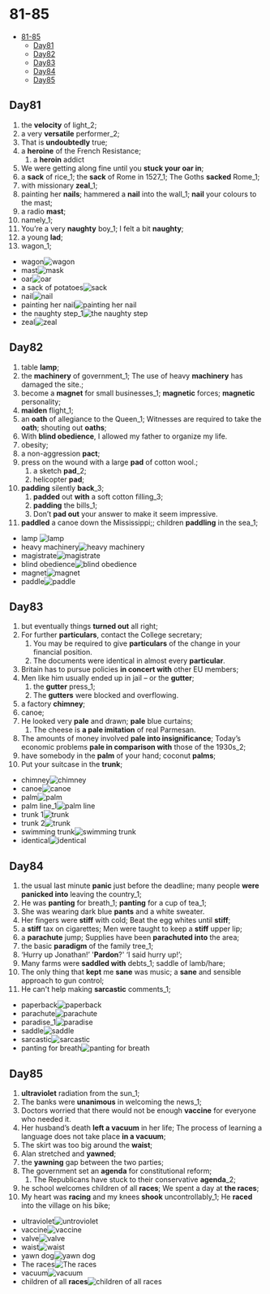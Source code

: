 # 81-85

- [81-85](#81-85)
  - [Day81](#day81)
  - [Day82](#day82)
  - [Day83](#day83)
  - [Day84](#day84)
  - [Day85](#day85)

## Day81

1. the **velocity** of light_2;
2. a very **versatile** performer_2;
3. That is **undoubtedly** true;
4. a **heroine** of the French Resistance;
   1. a **heroin** addict
5. We were getting along fine until you **stuck your oar in**;
6. a **sack** of rice_1; the **sack** of Rome in 1527_1; The Goths **sacked** Rome_1;
7. with missionary **zeal**_1;
8. painting her **nails**; hammered a **nail** into the wall_1; **nail** your colours to the mast;
9. a radio **mast**;
10. namely_1;
11. You’re a very **naughty** boy_1; I felt a bit **naughty**;
12. a young **lad**;
13. wagon_1;

- wagon![wagon](https://encrypted-tbn0.gstatic.com/images?q=tbn:ANd9GcTBBo-lzA2wo3BRjDe-IcaUUKCt91Ew3KjGeA&usqp=CAU "wagon")
- mast![mask](https://upload.wikimedia.org/wikipedia/commons/thumb/c/c2/Masthead_%28PSF%29.png/1200px-Masthead_%28PSF%29.png)
- oar![oar](https://raw.githubusercontent.com/Logible/Image/main/note_image/20220808015211.png)
- a sack of potatoes![sack](https://raw.githubusercontent.com/Logible/Image/main/note_image/20220808015453.png)
- nail![nail](https://raw.githubusercontent.com/Logible/Image/main/note_image/20220808020757.png)
- painting her nail![painting her nail](https://thumbs.dreamstime.com/z/painting-her-nails-43370.jpg)
- the naughty step_1![the naughty step](https://raw.githubusercontent.com/Logible/Image/main/note_image/20220816005221.png)
- zeal![zeal](https://i.ytimg.com/vi/V0o4BN_QfJ4/maxresdefault.jpg)

## Day82

1. table **lamp**;
2. the **machinery** of government_1; The use of heavy **machinery** has damaged the site.;
3. become a **magnet** for small businesses_1; **magnetic** forces;  **magnetic** personality;
4. **maiden** flight_1;
5. an **oath** of allegiance to the Queen_1; Witnesses are required to take the **oath**; shouting out **oaths**;
6. With **blind obedience**, I allowed my father to organize my life.
7. obesity;
8. a non-aggression **pact**;
9. press on the wound with a large **pad** of cotton wool.;
   1. a sketch **pad**_2;
   2. helicopter **pad**;
10. **padding** silently **back**_3;
    1. **padded** out **with** a soft cotton filling_3;
    2. **padding** the bills_1;
    3. Don’t **pad out** your answer to make it seem impressive.
11. **paddled** a canoe down the Mississippi;; children **paddling** in the sea_1;

- lamp ![lamp](https://www.ikea.com/om/en/images/products/kryssmast-table-lamp-base-nickel-plated__0789157_pe763849_s5.jpg?f=s)
- heavy machinery![heavy machinery](https://media.istockphoto.com/photos/road-construction-machinery-on-the-construction-of-highway-picture-id887465766?k=20&m=887465766&s=612x612&w=0&h=S4S9-I8ortKQmkBQgtNE5JudoeOenpP82p12wgHht78=)
- magistrate![magistrate](https://gisondolaw.com/wp-content/uploads/2017/09/L-B-2-judges-vs-Magistrate.jpg)
- blind obedience![blind obedience](https://i.ytimg.com/vi/0qlfBxM1-bM/hq720.jpg?sqp=-oaymwEcCOgCEMoBSFXyq4qpAw4IARUAAIhCGAFwAcABBg==&rs=AOn4CLAERYBPzpND5TzSTJYj_K4ngiLF0g)
- magnet![magnet](https://raw.githubusercontent.com/Logible/Image/main/note_image/20220808183039.png)
- paddle![paddle](https://johnsonoutdoors.widen.net/content/utgswjvzxf/jpeg/1001350-1001352_alt01.jpg)

## Day83

1. but eventually things **turned out** all right;
2. For further **particulars**, contact the College secretary;
   1. You may be required to give **particulars** of the change in your financial position.
   2. The documents were identical in almost every **particular**.
3. Britain has to pursue policies **in concert with** other EU members;
4. Men like him usually ended up in jail – or the **gutter**;
   1. the **gutter** press_1;
   2. The **gutters** were blocked and overflowing.
5. a factory **chimney**;
6. canoe;
7. He looked very **pale** and drawn; **pale** blue curtains;
   1. The cheese is **a pale imitation** of real Parmesan.
8. The amounts of money involved **pale into insignificance**; Today’s economic problems **pale in comparison with** those of the 1930s_2;
9. have somebody in the **palm** of your hand; coconut **palms**;
10. Put your suitcase in the **trunk**;

- chimney![chimney](https://raw.githubusercontent.com/Logible/Image/main/note_image/20220809121230.png)
- canoe![canoe](https://thumbs.dreamstime.com/b/canoe-wooden-simple-design-56931665.jpg)
- palm![palm](https://upload.wikimedia.org/wikipedia/commons/4/4c/Date_Palm_Tree.jpg)
- palm line_1![palm line](https://media.allure.com/photos/5b1022fdc477683fc2b0c330/master/w_3217,h_3166,c_limit/Mounds_Draft1_Allure.png)
- trunk 1![trunk](https://raw.githubusercontent.com/Logible/Image/main/note_image/20220809134346.png)
- trunk 2![trunk](https://raw.githubusercontent.com/Logible/Image/main/note_image/20220809134530.png)
- swimming trunk![swimming trunk](https://cdn-ssl.s7.disneystore.com/is/image/DisneyShopping/3921059192074?fmt=jpeg&qlt=90&wid=652&hei=652)
- identical![identical](https://www.twiniversity.com/wp-content/uploads/Megan-Loden-teen-twin-daughters-min.jpg)

## Day84

1. the usual last minute **panic** just before the deadline; many people **were panicked into** leaving the country_1;
2. He was **panting** for breath_1; **panting** for a cup of tea_1;
3. She was wearing dark blue **pants** and a white sweater.
4. Her fingers were **stiff** with cold; Beat the egg whites until **stiff**;
5. a **stiff** tax on cigarettes; Men were taught to keep a **stiff** upper lip;
6. a **parachute** jump; Supplies have been **parachuted into** the area;
7. the basic **paradigm** of the family tree_1;
8. ‘Hurry up Jonathan!’ '**Pardon**?' ‘I said hurry up!’;
9. Many farms were **saddled with** debts_1;  saddle of lamb/hare;
10. The only thing that **kept** me **sane** was music; a **sane** and sensible approach to gun control;
11. He can't help making **sarcastic** comments_1;

- paperback![paperback](https://upload.wikimedia.org/wikipedia/commons/2/21/Blank_book_on_a_table.jpg)
- parachute![parachute](https://img.freepik.com/free-vector/attractive-red-white-parachute-carrying-delivery-cardboard-box-light-blue-sky-background_1284-41348.jpg?w=2000)
- paradise_1![paradise](https://i.scdn.co/image/ab67616d0000b2738e2ea2c469e8a94c5e2cca58)
- saddle![saddle](https://raw.githubusercontent.com/Logible/Image/main/note_image/20220810134845.png)
- sarcastic![sarcastic](https://images.squarespace-cdn.com/content/54ad91eae4b04d2abc8d6247/1456381708680-72KUNE3GAISYJLAIFIGN/?content-type=image%2Fjpeg)
- panting for breath![panting for breath](https://encrypted-tbn0.gstatic.com/images?q=tbn:ANd9GcRVjgmm8jXQHW0M_qD_79oHceBAdy05CjAGPg&usqp=CAU)

## Day85

1. **ultraviolet** radiation from the sun_1;
2. The banks were **unanimous** in welcoming the news_1;
3. Doctors worried that there would not be enough **vaccine** for everyone who needed it.
4. Her husband’s death **left a vacuum** in her life; The process of learning a language does not take place **in a vacuum**;
5. The skirt was too big around the **waist**;
6. Alan stretched and **yawned**;
7. the **yawning** gap between the two parties;
8. The government set an **agenda** for constitutional reform;
   1. The Republicans have stuck to their conservative **agenda**_2;
9. he school welcomes children of all **races**; We spent a day at **the races**;
10. My heart was **racing** and my knees **shook** uncontrollably_1; He **raced** into the village on his bike;

- ultraviolet![untroviolet](https://scied.ucar.edu/sites/default/files/styles/extra_large/public/media/images/uv_blacklight_900x600.jpg?itok=e_GexRIp)
- vaccine![vaccine](https://www.icn.ch/sites/default/files/covers/2020-12/covid%20vaccine%20rs.png)
- valve![valve](https://jc-valves.com/wp-content/uploads/2019/11/Globo.png)
- waist![waist](https://eadn-wc04-5617003.nxedge.io/wp-content/uploads/2016/01/Do-You-Know-Where-Your-Natural-Waist-Is-Roxanne-Carne-Personal-Stylist-2.jpg)
- yawn dog![yawn dog](https://www.thesprucepets.com/thmb/vME68lFCOarpZZV0pBlMyXfmCWY=/1500x844/smart/filters:no_upscale()/breed_profile_husky_1118000_yawn_817-91f085b5752940f3a79f1f2429cbd635.jpg)
- The races![The races](https://encrypted-tbn0.gstatic.com/images?q=tbn:ANd9GcQt7LIGT-aA7JSIqJj0w6Em1ePSt-_uq_Surw&usqp=CAU)
- vacuum![vacuum](https://cdn.shopify.com/s/files/1/0082/3666/2902/products/1-tuya.jpg?v=1641969362)
- children of all **races**![children of all races](https://img.freepik.com/premium-vector/circle-happy-children-different-races_29190-165.jpg?w=2000)
